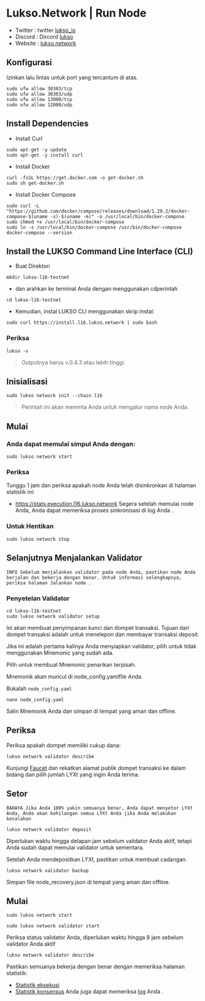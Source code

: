 # Lukso.Network | Run Node
- Twitter : twitter [lukso_io](https://twitter.com/lukso_io/)
- Discord : Dircord [lukso](https://discord.gg/emkwYkvCPm)
- Website : [lukso.network](lukso.network)

## Konfigurasi
Izinkan lalu lintas untuk port yang tercantum di atas.
```
sudo ufw allow 30303/tcp
sudo ufw allow 30303/udp
sudo ufw allow 13000/tcp
sudo ufw allow 12000/udp
```

## Install Dependencies
- Install Curl
```
sudo apt-get -y update
sudo apt-get -y install curl
```

- Install Docker
```
curl -fsSL https://get.docker.com -o get-docker.sh
sudo sh get-docker.sh
```

- Install Docker Compose
```
sudo curl -L "https://github.com/docker/compose/releases/download/1.29.2/docker-compose-$(uname -s)-$(uname -m)" -o /usr/local/bin/docker-compose
sudo chmod +x /usr/local/bin/docker-compose
sudo ln -s /usr/local/bin/docker-compose /usr/bin/docker-compose
docker-compose --version
```

## Install the LUKSO Command Line Interface (CLI)
- Buat Direktori
```
mkdir lukso-l16-testnet
```

- dan arahkan ke terminal Anda dengan menggunakan cdperintah
```
cd lukso-l16-testnet
```

- Kemudian, instal LUKSO CLI menggunakan skrip instal:
```
sudo curl https://install.l16.lukso.network | sudo bash
```

### Periksa
```
lukso -v
```
> Outputnya harus v.0.4.3 atau lebih tinggi.


## Inisialisasi 
```
sudo lukso network init --chain l16
```

> Perintah ini akan meminta Anda untuk mengatur nama node Anda.

## Mulai 
### Anda dapat memulai simpul Anda dengan:
```
sudo lukso network start
```

### Periksa 
Tunggu 1 jam dan periksa apakah node Anda telah disinkronkan di halaman statistik ini:

- https://stats.execution.l16.lukso.network
Segera setelah memulai node Anda, Anda dapat memeriksa proses sinkronisasi di log Anda .

### Untuk Hentikan
```
sudo lukso network stop
```

## Selanjutnya Menjalankan Validator
``
INFO
Sebelum menjalankan validator pada node Anda, pastikan node Anda berjalan dan bekerja dengan benar. Untuk informasi selengkapnya, periksa halaman Jalankan node .
``

### Penyetelan Validator
```
cd lukso-l16-testnet
sudo lukso network validator setup
```

Ini akan membuat penyimpanan kunci dan dompet transaksi. Tujuan dari dompet transaksi adalah untuk menelepon dan membayar transaksi deposit.

Jika ini adalah pertama kalinya Anda menyiapkan validator, pilih untuk tidak menggunakan Mnemonic yang sudah ada.

Pilih untuk membuat Mnemonic penarikan terpisah.

Mnemonik akan muncul di node_config.yamlfile Anda.

Bukalah ``node_config.yaml``
```
nano node_config.yaml
```

Salin Mnemonik Anda dan simpan di tempat yang aman dan offline.


## Periksa 
Periksa apakah dompet memiliki cukup dana:
```
lukso network validator describe
```

Kunjungi [Faucet](https://faucet.l16.lukso.network/) dan rekatkan alamat publik dompet transaksi ke dalam bidang dan pilih jumlah LYXt yang ingin Anda terima.


## Setor 
``BAHAYA
Jika Anda 100% yakin semuanya benar, Anda dapat menyetor LYXt Anda, Anda akan kehilangan semua LYXt Anda jika Anda melakukan kesalahan``
```
lukso network validator deposit
```

Diperlukan waktu hingga delapan jam sebelum validator Anda aktif, tetapi Anda sudah dapat memulai validator untuk sementara.

Setelah Anda mendepositkan LYXt, pastikan untuk membuat cadangan.
```
lukso network validator backup
```

Simpan file node_recovery.json di tempat yang aman dan offline.

## Mulai 
```
sudo lukso network start
```
```
sudo lukso network validator start
```

Periksa status validator Anda, diperlukan waktu hingga 8 jam sebelum validator Anda aktif
```
lukso network validator describe
```

Pastikan semuanya bekerja dengan benar dengan memeriksa halaman statistik:

- [Statistik eksekusi](https://stats.execution.l16.lukso.network/)
- [Statistik konsensus](https://stats.consensus.l16.lukso.network/)
Anda juga dapat memeriksa [log](https://docs.lukso.tech/networks/l16-testnet/logs-stats-monitoring) Anda .


